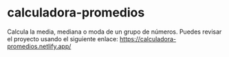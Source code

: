 # calculadora-promedios

Calcula la media, mediana o moda de un grupo de números. Puedes revisar el proyecto usando el siguiente enlace: https://calculadora-promedios.netlify.app/
